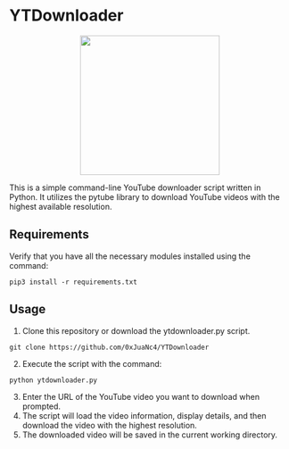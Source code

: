 # YTDownloader

<div align="center">
  <img src="https://github.com/0xJuaNc4/YTDownloader/assets/130152767/5228cb89-113f-42f3-85d2-8962f4f57f47" width="250px">
</div>

This is a simple command-line YouTube downloader script written in Python. It utilizes the pytube library to download YouTube videos with the highest available resolution.

## Requirements
Verify that you have all the necessary modules installed using the command:
```
pip3 install -r requirements.txt
```
## Usage
1. Clone this repository or download the ytdownloader.py script.
```
git clone https://github.com/0xJuaNc4/YTDownloader
```
2. Execute the script with the command:
```
python ytdownloader.py
```
3. Enter the URL of the YouTube video you want to download when prompted.
4. The script will load the video information, display details, and then download the video with the highest resolution.
5. The downloaded video will be saved in the current working directory.
